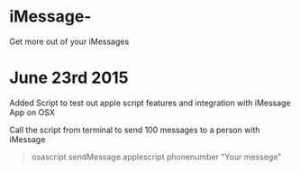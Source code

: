 # iMessage-
Get more out of your iMessages


# June 23rd 2015
Added Script to test out apple script features and integration with iMessage App on OSX

Call the script from terminal to send 100 messages to a person with iMessage
> osascript sendMessage.applescript phonenumber "Your messege" 
